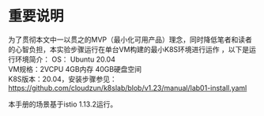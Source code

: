 # 重要说明

为了贯彻本文中一以贯之的MVP（最小化可用产品）理念，同时降低笔者和读者的心智负担，本实验步骤运行在单台VM构建的最小K8S环境进行运作 ，以下是运行环境简介：
OS： Ubuntu 20.04  
VM规格：2VCPU 4GB内存 40GB硬盘空间  
K8S版本：20.04，安装步骤参见：https://github.com/cloudzun/k8slab/blob/v1.23/manual/lab01-install.yaml   

本手册的场景基于istio 1.13.2运行。
